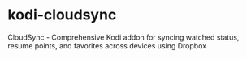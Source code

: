 # kodi-cloudsync
CloudSync - Comprehensive Kodi addon for syncing watched status, resume points, and favorites across devices using Dropbox
